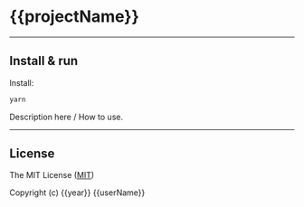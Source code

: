 # {{projectName}}

---

## Install & run

Install:

```bash
yarn
```

Description here / How to use.

---

## License

The MIT License ([MIT](https://github.com/{{userName}}/{{projectName}}/blob/master/license.md))

Copyright (c) {{year}} {{userName}}
